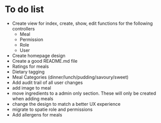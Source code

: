 # To do list

- Create view for index, create, show, edit functions for the following controllers
  - Meal
  - Permission
  - Role
  - User
- Create homepage design
- Create a good README.md file
- Ratings for meals
- Dietary tagging
- Meal Categories (dinner/lunch/pudding/savoury/sweet)
- Add audit trail of all user changes
- add image to meal
- move ingredients to a admin only section. These will only be created when adding meals
- change the design to match a better UX experience
- migrate to spatie role and permissions
- Add allergens for meals